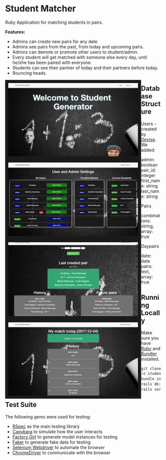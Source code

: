 # Student Matcher

Ruby Application for matching students in pairs.

**Features:**
- Admins can create new pairs for any date
- Admins see pairs from the past, from today and upcoming pairs.
- Admins can demote or promote other users to student/admin.
- Every student will get matched with someone else every day, until he/she has been paired with everyone.
- Students can see their partner of today and their partners before today.
- Bouncing heads.

<img src="https://github.com/floris09/student-generator/blob/master/app/assets/images/Screen%20Shot%202017-12-04%20at%2009.58.53.png" alt="studentmatcher" width="420"  border="10" position="relative" align="left"/>
<img src="https://github.com/floris09/student-generator/blob/master/app/assets/images/Screen%20Shot%202017-12-04%20at%2009.59.52.png" alt="studentmatcher" width="420"  border="10" position="relative" align="left"/>
<img src="https://github.com/floris09/student-generator/blob/master/app/assets/images/Screen%20Shot%202017-12-04%20at%2010.00.36.png" alt="studentmatcher" width="420"  border="10" position="relative" align="left"/>
<img src="https://github.com/floris09/student-generator/blob/master/app/assets/images/Screen%20Shot%202017-12-04%20at%2010.16.21.png" alt="studentmatcher" width="420"  border="10" position="relative" align="left"/>


## Database Structure

1. Users - created by [Devise](https://github.com/plataformatec/devise). We added:
  * admin: boolean
  * pair_id: integer
  * first_name: string
  * last_name: string
  
2. Pairs
  * combinations: string, array: true

3. Daypairs
  * date: date
  * pairs: text, array: true

## Running Locally

Make sure you have [Ruby](https://www.ruby-lang.org/en/) and [Bundler](http://bundler.io/) installed.

```bash
git clone git@github.com:floris09/student-generator.git
cd student-generator
bundle install
rails db:create db:migrate db:seed
rails server
```

## Test Suite

The following gems were used for testing:
  * [RSpec](http://rspec.info/) as the main testing library
  * [Capybara](http://teamcapybara.github.io/capybara/) to simulate how the user interacts
  * [Factory Girl](http://www.rubydoc.info/gems/factory_girl/file/GETTING_STARTED.md) to generate model instances for testing
  * [Faker](https://github.com/stympy/faker) to generate fake data for testing
  * [Selenium Webdriver](http://www.seleniumhq.org/) to automate the browser
  * [ChromeDriver](https://sites.google.com/a/chromium.org/chromedriver/) to communicate with the browser

